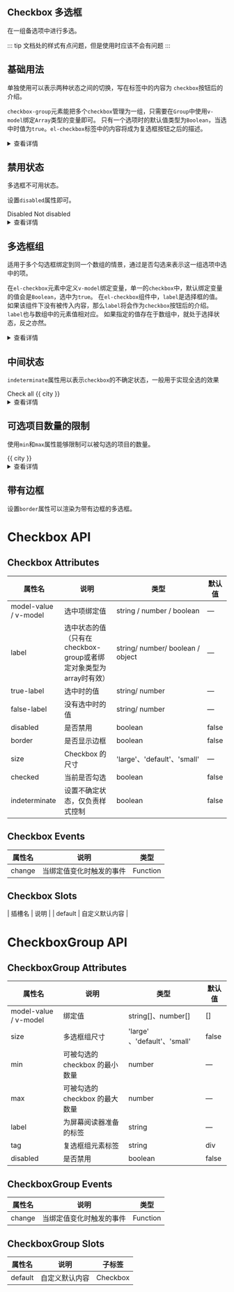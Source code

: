 <script lang="ts" setup>
import { ref } from 'vue'

const checked1 = ref(true)
const checked2 = ref(false)
const checked3 = ref(false)
const checked4 = ref(false)
const checked5 = ref(false)
const checked6 = ref(false)


const checked7 = ref(false)
const checked8 = ref(true)

const checkList = ref(['selected and disabled', 'Option A'])

const checkAll = ref(false)
const isIndeterminate = ref(true)
const checkedCities = ref(['Shanghai', 'Beijing'])
const cities = ['Shanghai', 'Beijing', 'Guangzhou', 'Shenzhen']

const handleCheckAllChange = (val: boolean) => {
  checkedCities.value = val ? cities : []
  isIndeterminate.value = false
}
const handleCheckedCitiesChange = (value: string[]) => {
  const checkedCount = value.length
  checkAll.value = checkedCount === cities.length
  isIndeterminate.value = checkedCount > 0 && checkedCount < cities.length
}
</script>

## Checkbox 多选框
在一组备选项中进行多选。

::: tip
文档处的样式有点问题，但是使用时应该不会有问题
:::

## 基础用法
单独使用可以表示两种状态之间的切换，写在标签中的内容为 `checkbox`按钮后的介绍。

`checkbox-group`元素能把多个`checkbox`管理为一组，只需要在`Group`中使用`v-model`绑定`Array`类型的变量即可。 只有一个选项时的默认值类型为`Boolean`，当选中时值为`true`。`el-checkbox`标签中的内容将成为复选框按钮之后的描述。

<div class="example">
  <div>
    <vi-checkbox v-model="checked1" label="Option 1" size="large" />
    <vi-checkbox v-model="checked2" label="Option 2" size="large" />
  </div>
  <div>
    <vi-checkbox v-model="checked3" label="Option 1" />
    <vi-checkbox v-model="checked4" label="Option 2" />
  </div>
  <div>
    <vi-checkbox v-model="checked5" label="Option 1" size="small" />
    <vi-checkbox v-model="checked6" label="Option 2" size="small" />
  </div>
  <div>
    <vi-checkbox v-model="checked5" label="Option 1" size="small" disabled />
    <vi-checkbox v-model="checked6" label="Option 2" size="small" disabled />
  </div>
</div>

<details>
<summary>查看详情</summary>

``` vue
<template>
  <div>
    <vi-checkbox v-model="checked1" label="Option 1" size="large" />
    <vi-checkbox v-model="checked2" label="Option 2" size="large" />
  </div>
  <div>
    <vi-checkbox v-model="checked3" label="Option 1" />
    <vi-checkbox v-model="checked4" label="Option 2" />
  </div>
  <div>
    <vi-checkbox v-model="checked5" label="Option 1" size="small" />
    <vi-checkbox v-model="checked6" label="Option 2" size="small" />
  </div>
  <div>
    <vi-checkbox v-model="checked5" label="Option 1" size="small" disabled />
    <vi-checkbox v-model="checked6" label="Option 2" size="small" disabled />
  </div>
</template>
```
</details>

## 禁用状态
多选框不可用状态。

设置`disabled`属性即可。

<div class="example">
  <vi-checkbox v-model="checked7" disabled>Disabled</vi-checkbox>
  <vi-checkbox v-model="checked8">Not disabled</vi-checkbox>
</div>


<details>
<summary>查看详情</summary>

``` vue
<template>
  <vi-checkbox v-model="checked1" disabled>Disabled</vi-checkbox>
  <vi-checkbox v-model="checked2">Not disabled</vi-checkbox>
</template>

<script lang="ts" setup>
import { ref } from 'vue'

const checked1 = ref(false)
const checked2 = ref(true)
</script>
```
</details>


## 多选框组
适用于多个勾选框绑定到同一个数组的情景，通过是否勾选来表示这一组选项中选中的项。

在`el-checkbox`元素中定义`v-model`绑定变量，单一的`checkbox`中，默认绑定变量的值会是`Boolean`，选中为`true`。 在`el-checkbox`组件中，`label`是选择框的值。 如果该组件下没有被传入内容，那么`label`将会作为`checkbox`按钮后的介绍。`label`也与数组中的元素值相对应。 如果指定的值存在于数组中，就处于选择状态，反之亦然。

<div class="example">
  <vi-checkbox-group v-model="checkList">
    <vi-checkbox label="Option A" />
    <vi-checkbox label="Option B" />
    <vi-checkbox label="Option C" />
    <vi-checkbox label="disabled" disabled />
    <vi-checkbox label="selected and disabled" disabled />
  </vi-checkbox-group>
</div>

<details>
<summary>查看详情</summary>

``` vue
<template>
  <vi-checkbox-group v-model="checkList">
  <vi-checkbox label="Option A" />
  <vi-checkbox label="Option B" />
  <vi-checkbox label="Option C" />
  <vi-checkbox label="disabled" disabled />
  <vi-checkbox label="selected and disabled" disabled />
  </vi-checkbox-group>
</template>

<script lang="ts" setup>
import { ref } from 'vue'

const checkList = ref(['selected and disabled', 'Option A'])
</script>
```
</details>

## 中间状态
`indeterminate`属性用以表示`checkbox`的不确定状态，一般用于实现全选的效果

<div class="example">
  <vi-checkbox
    v-model="checkAll"
    :indeterminate="isIndeterminate"
    @change="handleCheckAllChange"
    >Check all</vi-checkbox
  >
  <vi-checkbox-group
    v-model="checkedCities"
    @change="handleCheckedCitiesChange"
  >
    <vi-checkbox v-for="city in cities" :key="city" :label="city">{{
      city
    }}</vi-checkbox>
  </vi-checkbox-group>
</div>

<details>
<summary>查看详情</summary>

``` vue
<template>
  <vi-checkbox
    v-model="checkAll"
    :indeterminate="isIndeterminate"
    @change="handleCheckAllChange"
    >Check all</vi-checkbox
  >
  <vi-checkbox-group
    v-model="checkedCities"
    @change="handleCheckedCitiesChange"
  >
    <el-checkbox v-for="city in cities" :key="city" :label="city">{{
      city
    }}</el-checkbox>
  </vi-checkbox-group>
</template>

<script lang="ts" setup>
import { ref } from 'vue'

const checkAll = ref(false)
const isIndeterminate = ref(true)
const checkedCities = ref(['Shanghai', 'Beijing'])
const cities = ['Shanghai', 'Beijing', 'Guangzhou', 'Shenzhen']

const handleCheckAllChange = (val: boolean) => {
  checkedCities.value = val ? cities : []
  isIndeterminate.value = false
}
const handleCheckedCitiesChange = (value: string[]) => {
  const checkedCount = value.length
  checkAll.value = checkedCount === cities.length
  isIndeterminate.value = checkedCount > 0 && checkedCount < cities.length
}
</script>
```
</details>

## 可选项目数量的限制
使用`min`和`max`属性能够限制可以被勾选的项目的数量。

<div class="example">
  <vi-checkbox-group v-model="checkedCities" :min="1" :max="2">
    <vi-checkbox v-for="city in cities" :key="city" :label="city">{{
      city
    }}</vi-checkbox>
  </vi-checkbox-group>
</div>

<details>
<summary>查看详情</summary>

``` vue
<template>
  <vi-checkbox-group v-model="checkedCities" :min="1" :max="2">
    <vi-checkbox v-for="city in cities" :key="city" :label="city">{{
      city
    }}</vi-checkbox>
  </vi-checkbox-group>
</template>

<script lang="ts" setup>
import { ref } from 'vue'

const checkedCities = ref(['Shanghai', 'Beijing'])
const cities = ['Shanghai', 'Beijing', 'Guangzhou', 'Shenzhen']
</script>
```
</details>

## 带有边框
设置`border`属性可以渲染为带有边框的多选框。

<div class="example">
  <div>
    <vi-checkbox v-model="checked1" label="Option 1" size="large" border/>
    <vi-checkbox v-model="checked2" label="Option 2" size="large" border/>
  </div>
  <div>
    <vi-checkbox v-model="checked3" label="Option 1" border/>
    <vi-checkbox v-model="checked4" label="Option 2" border/>
  </div>
  <div>
    <vi-checkbox v-model="checked5" label="Option 1" size="small" border/>
    <vi-checkbox v-model="checked6" label="Option 2" size="small" border/>
  </div>
  <div>
    <vi-checkbox v-model="checked5" label="Option 1" size="small" disabled border/>
    <vi-checkbox v-model="checked6" label="Option 2" size="small" disabled border/>
  </div>
</div>


# Checkbox API
## Checkbox Attributes
| 属性名 | 说明 | 类型 | 默认值 |
|-------|------|------|---------|
|model-value / v-model| 选中项绑定值 |string / number / boolean|— |
| label  | 选中状态的值（只有在checkbox-group或者绑定对象类型为array时有效） | string/ number/ boolean / object | — |
|  true-label  | 选中时的值 | 	string/ number | — |
|  false-label  | 	没有选中时的值 | string/ number | — |
|  disabled  | 是否禁用 | boolean | false |
|  border  | 是否显示边框 | boolean | false |
|  size  | Checkbox 的尺寸 | 'large'、'default'、'small' | — |
| checked  | 当前是否勾选	| boolean | false|
|  indeterminate  | 设置不确定状态，仅负责样式控制 | boolean | false |


## Checkbox Events
| 属性名 | 说明 | 类型 |
|-------|------|------|
| change | 当绑定值变化时触发的事件	| Function |
	
## Checkbox Slots
| 插槽名 | 说明 | 
| default |	自定义默认内容 |


# CheckboxGroup API
## CheckboxGroup Attributes
| 属性名 | 说明 | 类型 | 默认值 |
|-------|------|------|---------|
| model-value / v-model | 绑定值 | string[]、number[] | [] |
| size | 多选框组尺寸 | 'large' 、'default'、'small' | false |
| min | 可被勾选的 checkbox 的最小数量 | number | — |
| max | 可被勾选的 checkbox 的最大数量 | number | — |
| label | 为屏幕阅读器准备的标签 | string | — |
| tag | 复选框组元素标签 | string | div |
| disabled | 是否禁用 | boolean | false |


## CheckboxGroup Events
| 属性名 | 说明 | 类型 | 
|-------|------|------|
| change	 | 当绑定值变化时触发的事件 |Function |

## CheckboxGroup Slots
| 属性名 | 说明 | 子标签 | 
|-------|------|------|
| default	 | 自定义默认内容	 | Checkbox |

